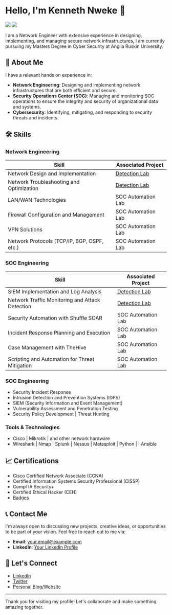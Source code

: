 # Hello, I'm Kenneth Nweke 👋

<a href="https://www.linkedin.com/in/kenneth-nweke-4a9456185/"><img src="https://img.shields.io/badge/-LinkedIn-0072b1?&style=for-the-badge&logo=linkedin&logoColor=white" /></a>
<a href="https://www.x.com/Kenneth80923528"><img src="https://img.shields.io/badge/-X-000000?&style=for-the-badge&logo=x&logoColor=white" /></a>

I am a Network Engineer with extensive experience in designing, implementing, and managing secure network infrastructures, I am currently pursuing my Masters Degree in Cyber Security at Anglia Ruskin University. 


## 🚀 About Me

I have a relevant hands on experience in:
- **Network Engineering**: Designing and implementing network infrastructures that are both efficient and secure.
- **Security Operations Center (SOC)**: Managing and monitoring SOC operations to ensure the integrity and security of organizational data and systems.
- **Cybersecurity**: Identifying, mitigating, and responding to security threats and incidents.

## 🛠 Skills


### Network Engineering

| Skill                                         | Associated Project         |
|-----------------------------------------------|----------------------------|
| Network Design and Implementation          | <a href="https://google.com">Detection Lab</a>|
| Network Troubleshooting and Optimization | <a href="https://google.com">Detection Lab</a>|
| LAN/WAN Technologies         | SOC Automation Lab|
| Firewall Configuration and Management      | SOC Automation Lab|
| VPN Solutions                 | SOC Automation Lab|
| Network Protocols (TCP/IP, BGP, OSPF, etc.) | SOC Automation Lab|



### SOC Engineering

| Skill                                         | Associated Project         |
|-----------------------------------------------|----------------------------|
| SIEM Implementation and Log Analysis          | <a href="https://google.com">Detection Lab</a>|
| Network Traffic Monitoring and Attack Detection | <a href="https://google.com">Detection Lab</a>|
| Security Automation with Shuffle SOAR         | SOC Automation Lab|
| Incident Response Planning and Execution      | SOC Automation Lab|
| Case Management with TheHive                  | SOC Automation Lab|
| Scripting and Automation for Threat Mitigation | SOC Automation Lab|

### SOC Engineering

- Security Incident Response
- Intrusion Detection and Prevention Systems (IDPS)
- SIEM (Security Information and Event Management)
- Vulnerability Assessment and Penetration Testing
- Security Policy Development | Threat Hunting

### Tools & Technologies

- Cisco | Mikrotik |  and other network hardware
- Wireshark | Nmap | Splunk | Nessus | Metasploit | Python |  | Ansible



## 📈 Certifications

- Cisco Certified Network Associate (CCNA)
- Certified Information Systems Security Professional (CISSP)
- CompTIA Security+
- Certified Ethical Hacker (CEH)
- <a href="https://www.credly.com/users/kenneth-nweke">Badges</a>

## 📞 Contact Me

I'm always open to discussing new projects, creative ideas, or opportunities to be part of your vision. Feel free to reach out to me via:

- **Email**: [your.email@example.com](mailto:your.email@example.com)
- **LinkedIn**: [Your LinkedIn Profile](https://www.linkedin.com/in/yourprofile)

## 🤝 Let's Connect

- [LinkedIn](https://www.linkedin.com/in/yourprofile)
- [Twitter](https://twitter.com/yourprofile)
- [Personal Blog/Website](https://www.yourwebsite.com)

---

Thank you for visiting my profile! Let's collaborate and make something amazing together.
